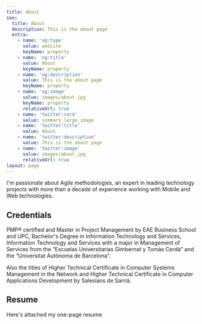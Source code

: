 ```yaml
---
title: About
seo:
  title: About
  description: This is the about page
  extra:
    - name: 'og:type'
      value: website
      keyName: property
    - name: 'og:title'
      value: About
      keyName: property
    - name: 'og:description'
      value: This is the about page
      keyName: property
    - name: 'og:image'
      value: images/about.jpg
      keyName: property
      relativeUrl: true
    - name: 'twitter:card'
      value: summary_large_image
    - name: 'twitter:title'
      value: About
    - name: 'twitter:description'
      value: This is the about page
    - name: 'twitter:image'
      value: images/about.jpg
      relativeUrl: true
layout: page
---
```

I'm passionate about Agile methodologies, an expert in leading technology projects with more than a decade of experience working with Mobile and Web technologies.

## Credentials

PMP® certified and Master in Project Management by EAE Business School and UPC, Bachelor's Degree in Information Technology and Services, Information Technology and Services with a major in Management of Services from the “Escuelas Universitarias Gimbernat y Tomàs Cerdà” and the “Universitat Autònoma de Barcelona”.

Also the titles of Higher Technical Certificate in Computer Systems Management in the Network and Higher Technical Certificate in Computer Applications Development by Salesians de Sarrià.

## Resume

Here's attached my one-page resume
